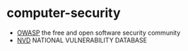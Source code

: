 # computer-security

- [OWASP](https://www.owasp.org/index.php/Main_Page) the free and open software security community
- [NVD](https://nvd.nist.gov/general) NATIONAL VULNERABILITY DATABASE
